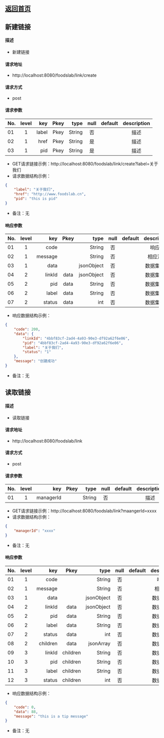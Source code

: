 ## [返回首页](../index.md)

## 新建链接
#### 描述
- 新建链接

#### 请求地址
- http://localhost:8080/foodslab/link/create

#### 请求方式
- post

#### 请求参数

| No.|level|key|Pkey|type|null|default|description|
| ------------- |:-------------:| -----:|:-------------:| -----:|:-------------:| -----:|:-------------:|
|01|1|label      |Pkey      |String    |否| |描述|
|02|1|href      |Pkey      |String    |是| |描述|
|03|1|pid      |Pkey      |String    |是| |描述|

- GET请求链接示例：http://localhost:8080/foodslab/link/create?label=关于我们
- 请求数据结构示例：
```json
{
    "label": "关于我们",
    "href": "http://www.foodslab.cn",
    "pid": "this is pid"
}
```
- 备注：无
#### 响应参数
| No.|level|key|Pkey|type|null|default|description|
| ------------- |:-------------:| -----:|:-------------:| -----:|:-------------:| -----:|:-------------:|
|01|1|code     |	     |String    |否	|    |响应码|
|02|1|message  |         |String    |否	|    |相应消息|
|03|1|data     |         |jsonObject |否	|    |数据集合体|
|04|2|linkId     |data         |jsonObject |否	|    |数据集合体|
|05|2|pid     |data         |String |否	|    |数据集合体|
|06|2|label     |data         |String |否	|    |数据集合体|
|07|2|status     |data         |int |否	|    |数据集合体|

- 响应数据结构示例：

```json
{
    "code": 200,
    "data": {
        "linkId": "4bbf83cf-2ad4-4a93-90e3-df92a62f6e06",
        "pid": "4bbf83cf-2ad4-4a93-90e3-df92a62f6e06",
        "label": "关于我们",
        "status": "1"
    },
    "message": "创建成功"
}
```
- 备注：无

## 读取链接
#### 描述
- 读取链接

#### 请求地址
- http://localhost:8080/foodslab/link

#### 请求方式
- post

#### 请求参数

| No.|level|key|Pkey|type|null|default|description|
| ------------- |:-------------:| -----:|:-------------:| -----:|:-------------:| -----:|:-------------:|
|01|1|managerId      |      |String    |否| |描述|

- GET请求链接示例：http://localhost:8080/foodslab/link?maangerId=xxxx
- 请求数据结构示例：
```json
{
    "managerId": "xxxx"
}
```
- 备注：无
#### 响应参数
| No.|level|key|Pkey|type|null|default|description|
| ------------- |:-------------:| -----:|:-------------:| -----:|:-------------:| -----:|:-------------:|
|01|1|code     |	     |String    |否	|    |响应码|
|02|1|message  |         |String    |否	|    |相应消息|
|03|1|data     |         |jsonObject |否	|    |数据集合体|
|04|2|linkId     |data         |jsonObject |否	|    |数据集合体|
|05|2|pid     |data         |String |否	|    |数据集合体|
|06|2|label     |data         |String |否	|    |数据集合体|
|07|2|status     |data         |int |否	|    |数据集合体|
|08|2|children     |data         |jsonArray |否	|    |数据集合体|
|09|3|linkId     |children         |String |否	|    |数据集合体|
|10|3|pid     |children         |String |否	|    |数据集合体|
|11|3|label     |children         |String |否	|    |数据集合体|
|12|3|status     |children         |int |否	|    |数据集合体|

- 响应数据结构示例：

```json
{
    "code": 0,
    "data": 88,
    "message": "this is a tip message"
}
```
- 备注：无